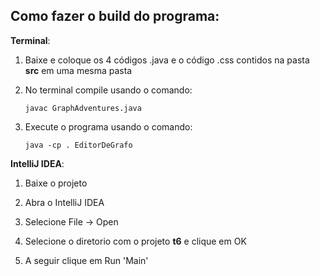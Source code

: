 ## Como fazer o build do programa:

**Terminal**:

1. Baixe e coloque os 4 códigos .java e o código .css contidos na pasta **src** em uma mesma pasta

2. No terminal compile usando o comando:
	
	```
	javac GraphAdventures.java
	```

3. Execute o programa usando o comando:
	
	```
	java -cp . EditorDeGrafo
	```

**IntelliJ IDEA**:

1. Baixe o projeto

2. Abra o IntelliJ IDEA

3. Selecione File -> Open

4. Selecione o diretorio com o projeto **t6** e clique em OK

5. A seguir clique em Run 'Main'
